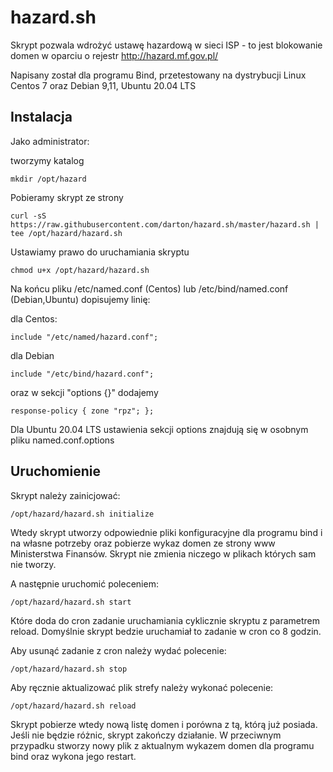 # hazard.sh

Skrypt pozwala wdrożyć ustawę hazardową w sieci ISP - to jest blokowanie domen w oparciu o rejestr http://hazard.mf.gov.pl/

Napisany został dla programu Bind, przetestowany na dystrybucji Linux Centos 7 oraz Debian 9,11, Ubuntu 20.04 LTS

## Instalacja

Jako administrator:

tworzymy katalog 

```
mkdir /opt/hazard
```

Pobieramy skrypt ze strony

```
curl -sS https://raw.githubusercontent.com/darton/hazard.sh/master/hazard.sh | tee /opt/hazard/hazard.sh
```

Ustawiamy prawo do uruchamiania skryptu

```
chmod u+x /opt/hazard/hazard.sh
```

Na końcu pliku /etc/named.conf (Centos) lub /etc/bind/named.conf (Debian,Ubuntu) dopisujemy linię:

dla Centos:

```
include "/etc/named/hazard.conf"; 
```

dla Debian

```
include "/etc/bind/hazard.conf"; 
```

oraz w sekcji "options {}"  dodajemy

```
response-policy { zone "rpz"; };
```

Dla Ubuntu 20.04 LTS ustawienia sekcji options znajdują się w osobnym pliku named.conf.options 


## Uruchomienie
Skrypt należy zainicjować:

```
/opt/hazard/hazard.sh initialize
```

Wtedy skrypt utworzy odpowiednie pliki konfiguracyjne dla programu bind i na własne potrzeby oraz pobierze wykaz domen ze strony www Ministerstwa Finansów.
Skrypt nie zmienia niczego w plikach których sam nie tworzy. 

A następnie uruchomić poleceniem:

```
/opt/hazard/hazard.sh start
```

Które doda do cron zadanie uruchamiania cyklicznie skryptu z parametrem reload. Domyślnie skrypt bedzie uruchamiał to zadanie w cron co 8 godzin.

Aby usunąć zadanie z cron należy wydać polecenie:

```
/opt/hazard/hazard.sh stop
```

Aby ręcznie aktualizować plik strefy należy wykonać polecenie:

```
/opt/hazard/hazard.sh reload
```

Skrypt  pobierze wtedy nową listę domen i porówna z tą, którą już posiada. Jeśli nie będzie różnic, skrypt zakończy działanie.
W przeciwnym przypadku stworzy nowy plik z aktualnym wykazem domen dla programu bind oraz wykona jego restart.
